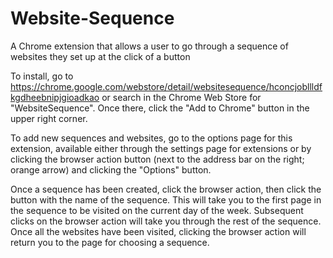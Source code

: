 # Website-Sequence

A Chrome extension that allows a user to go through a sequence of websites they set up at the click of a button

To install, go to https://chrome.google.com/webstore/detail/websitesequence/hconcjobllldfkgdheebnipjgioadkao or search in the Chrome Web Store for "WebsiteSequence".  Once there, click the "Add to Chrome" button in the upper right corner.

To add new sequences and websites, go to the options page for this extension, available either through the settings page for extensions or by clicking the browser action button (next to the address bar on the right; orange arrow) and clicking the "Options" button.  

Once a sequence has been created, click the browser action, then click the button with the name of the sequence.  This will take you to the first page in the sequence to be visited on the current day of the week.  Subsequent clicks on the browser action will take you through the rest of the sequence.  Once all the websites have been visited, clicking the browser action will return you to the page for choosing a sequence.
